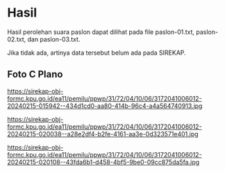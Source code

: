 # Hasil

Hasil perolehan suara paslon dapat dilihat pada file paslon-01.txt, paslon-02.txt, dan paslon-03.txt.

Jika tidak ada, artinya data tersebut belum ada pada SIREKAP.

## Foto C Plano

https://sirekap-obj-formc.kpu.go.id/ea11/pemilu/ppwp/31/72/04/10/06/3172041006012-20240215-015942--434d1cd0-aa80-414b-96c4-a4a564740913.jpg

https://sirekap-obj-formc.kpu.go.id/ea11/pemilu/ppwp/31/72/04/10/06/3172041006012-20240215-020038--a28e2df4-b2fe-4161-aa3e-0d323571e401.jpg

https://sirekap-obj-formc.kpu.go.id/ea11/pemilu/ppwp/31/72/04/10/06/3172041006012-20240215-020108--43fda6b1-d458-4bf5-9be0-09cc875da5fa.jpg
